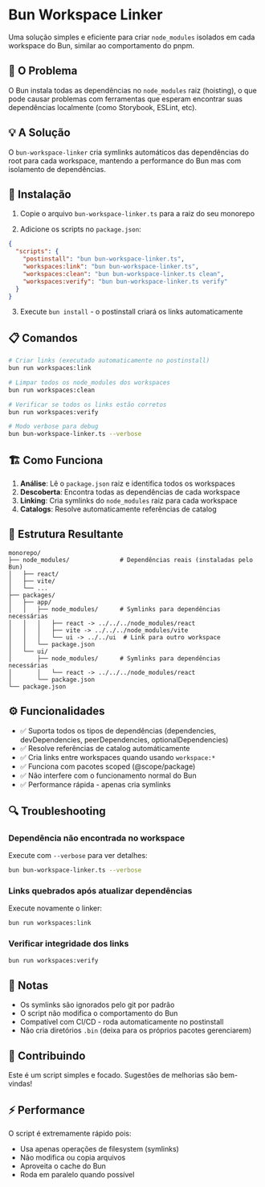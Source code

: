 # Bun Workspace Linker

Uma solução simples e eficiente para criar `node_modules` isolados em cada workspace do Bun, similar ao comportamento do pnpm.

## 🎯 O Problema

O Bun instala todas as dependências no `node_modules` raiz (hoisting), o que pode causar problemas com ferramentas que esperam encontrar suas dependências localmente (como Storybook, ESLint, etc).

## 💡 A Solução

O `bun-workspace-linker` cria symlinks automáticos das dependências do root para cada workspace, mantendo a performance do Bun mas com isolamento de dependências.

## 🚀 Instalação

1. Copie o arquivo `bun-workspace-linker.ts` para a raiz do seu monorepo

2. Adicione os scripts no `package.json`:

```json
{
  "scripts": {
    "postinstall": "bun bun-workspace-linker.ts",
    "workspaces:link": "bun bun-workspace-linker.ts",
    "workspaces:clean": "bun bun-workspace-linker.ts clean",
    "workspaces:verify": "bun bun-workspace-linker.ts verify"
  }
}
```

3. Execute `bun install` - o postinstall criará os links automaticamente

## 📋 Comandos

```bash
# Criar links (executado automaticamente no postinstall)
bun run workspaces:link

# Limpar todos os node_modules dos workspaces
bun run workspaces:clean

# Verificar se todos os links estão corretos
bun run workspaces:verify

# Modo verbose para debug
bun bun-workspace-linker.ts --verbose
```

## 🏗️ Como Funciona

1. **Análise**: Lê o `package.json` raiz e identifica todos os workspaces
2. **Descoberta**: Encontra todas as dependências de cada workspace
3. **Linking**: Cria symlinks do `node_modules` raiz para cada workspace
4. **Catalogs**: Resolve automaticamente referências de catalog

## 📁 Estrutura Resultante

```
monorepo/
├── node_modules/              # Dependências reais (instaladas pelo Bun)
│   ├── react/
│   ├── vite/
│   └── ...
├── packages/
│   ├── app/
│   │   ├── node_modules/      # Symlinks para dependências necessárias
│   │   │   ├── react -> ../../../node_modules/react
│   │   │   ├── vite -> ../../../node_modules/vite
│   │   │   └── ui -> ../../ui  # Link para outro workspace
│   │   └── package.json
│   └── ui/
│       ├── node_modules/      # Symlinks para dependências necessárias
│       │   └── react -> ../../../node_modules/react
│       └── package.json
└── package.json
```

## ⚙️ Funcionalidades

- ✅ Suporta todos os tipos de dependências (dependencies, devDependencies, peerDependencies, optionalDependencies)
- ✅ Resolve referências de catalog automáticamente
- ✅ Cria links entre workspaces quando usando `workspace:*`
- ✅ Funciona com pacotes scoped (@scope/package)
- ✅ Não interfere com o funcionamento normal do Bun
- ✅ Performance rápida - apenas cria symlinks

## 🔍 Troubleshooting

### Dependência não encontrada no workspace

Execute com `--verbose` para ver detalhes:
```bash
bun bun-workspace-linker.ts --verbose
```

### Links quebrados após atualizar dependências

Execute novamente o linker:
```bash
bun run workspaces:link
```

### Verificar integridade dos links

```bash
bun run workspaces:verify
```

## 📝 Notas

- Os symlinks são ignorados pelo git por padrão
- O script não modifica o comportamento do Bun
- Compatível com CI/CD - roda automaticamente no postinstall
- Não cria diretórios `.bin` (deixa para os próprios pacotes gerenciarem)

## 🤝 Contribuindo

Este é um script simples e focado. Sugestões de melhorias são bem-vindas!

## ⚡ Performance

O script é extremamente rápido pois:
- Usa apenas operações de filesystem (symlinks)
- Não modifica ou copia arquivos
- Aproveita o cache do Bun
- Roda em paralelo quando possível